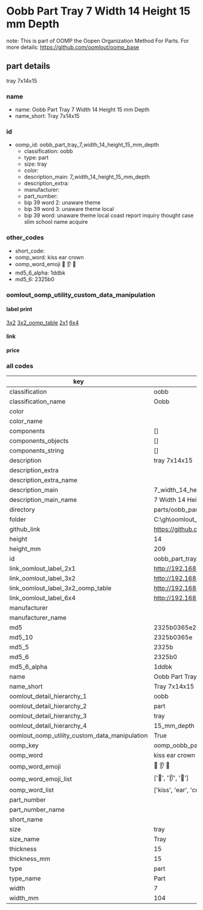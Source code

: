 # Oobb Part Tray 7 Width 14 Height 15 mm Depth  

note: This is part of OOMP the Oopen Organization Method For Parts. For more details: https://github.com/oomlout/oomp_base

##  part details
  



tray 7x14x15



### name
* name: Oobb Part Tray 7 Width 14 Height 15 mm Depth
* name_short: Tray 7x14x15 
### id
* oomp_id: oobb_part_tray_7_width_14_height_15_mm_depth
  * classification: oobb
  * type: part
  * size: tray
  * color: 
  * description_main: 7_width_14_height_15_mm_depth
  * description_extra: 
  * manufacturer: 
  * part_number: 
  * bip 39 word 2: unaware theme
  * bip 39 word 3: unaware theme local
  * bip 39 word: unaware theme local coast report inquiry thought case slim school name acquire

### other_codes
* short_code: 
* oomp_word: kiss ear crown
* oomp_word_emoji :kiss: :ear: :crown:
* md5_6_alpha: 1ddbk
* md5_6: 2325b0






### oomlout_oomp_utility_custom_data_manipulation
#### label print
[3x2](http://192.168.1.245:1112/?label=oomp%201ddbk)
[3x2_oomp_table](http://192.168.1.108:1112/?label=oomp%201ddbk)
[2x1](http://192.168.1.242:1112/?label=oomp%201ddbk)
[6x4](http://192.168.1.55:1112/?label=oomp%201ddbk)    

#### link

                              

#### price







### all codes 
| key | value |  
| --- | --- |  
| classification | oobb |  
| classification_name | Oobb |  
| color |  |  
| color_name |  |  
| components | [] |  
| components_objects | [] |  
| components_string | [] |  
| description | tray 7x14x15 |  
| description_extra |  |  
| description_extra_name |  |  
| description_main | 7_width_14_height_15_mm_depth |  
| description_main_name | 7 Width 14 Height 15 mm Depth |  
| directory | parts/oobb_part_tray_7_width_14_height_15_mm_depth |  
| folder | C:\gh\oomlout_oobb_version_4_generated_parts\parts\oobb_part_tray_7_width_14_height_15_mm_depth |  
| github_link | https://github.com/oomlout/oomlout_oomp_part_src/tree/main/parts/oobb_part_tray_7_width_14_height_15_mm_depth |  
| height | 14 |  
| height_mm | 209 |  
| id | oobb_part_tray_7_width_14_height_15_mm_depth |  
| link_oomlout_label_2x1 | http://192.168.1.242:1112/?label=oomp%201ddbk |  
| link_oomlout_label_3x2 | http://192.168.1.245:1112/?label=oomp%201ddbk |  
| link_oomlout_label_3x2_oomp_table | http://192.168.1.108:1112/?label=oomp%201ddbk |  
| link_oomlout_label_6x4 | http://192.168.1.55:1112/?label=oomp%201ddbk |  
| manufacturer |  |  
| manufacturer_name |  |  
| md5 | 2325b0365e233c1dd35b72cd06b80763 |  
| md5_10 | 2325b0365e |  
| md5_5 | 2325b |  
| md5_6 | 2325b0 |  
| md5_6_alpha | 1ddbk |  
| name | Oobb Part Tray 7 Width 14 Height 15 mm Depth |  
| name_short | Tray 7x14x15  |  
| oomlout_detail_hierarchy_1 | oobb |  
| oomlout_detail_hierarchy_2 | part |  
| oomlout_detail_hierarchy_3 | tray |  
| oomlout_detail_hierarchy_4 | 15_mm_depth |  
| oomlout_oomp_utility_custom_data_manipulation | True |  
| oomp_key | oomp_oobb_part_tray_7_width_14_height_15_mm_depth |  
| oomp_word | kiss ear crown |  
| oomp_word_emoji | :kiss: :ear: :crown: |  
| oomp_word_emoji_list | [':kiss:', ':ear:', ':crown:'] |  
| oomp_word_list | ['kiss', 'ear', 'crown'] |  
| part_number |  |  
| part_number_name |  |  
| short_name |  |  
| size | tray |  
| size_name | Tray |  
| thickness | 15 |  
| thickness_mm | 15 |  
| type | part |  
| type_name | Part |  
| width | 7 |  
| width_mm | 104 |  
